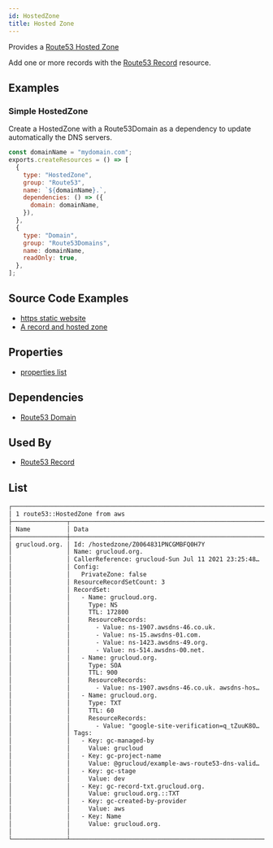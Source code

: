 ```yaml
---
id: HostedZone
title: Hosted Zone
---
```


Provides a [Route53 Hosted Zone](https://console.aws.amazon.com/route53/v2/home#Dashboard)

Add one or more records with the [Route53 Record](./Record.md) resource.

## Examples

### Simple HostedZone

Create a HostedZone with a Route53Domain as a dependency to update automatically the DNS servers.

```js
const domainName = "mydomain.com";
exports.createResources = () => [
  {
    type: "HostedZone",
    group: "Route53",
    name: `${domainName}.`,
    dependencies: () => ({
      domain: domainName,
    }),
  },
  {
    type: "Domain",
    group: "Route53Domains",
    name: domainName,
    readOnly: true,
  },
];
```

## Source Code Examples

- [https static website ](https://github.com/grucloud/grucloud/blob/main/examples/aws/website-https)
- [A record and hosted zone ](https://github.com/grucloud/grucloud/blob/main/examples/aws/Route53/dns-validation-record-txt)

## Properties

- [properties list](https://docs.aws.amazon.com/AWSJavaScriptSDK/latest/AWS/Route53.html#createHostedZone-property)

## Dependencies

- [Route53 Domain](../Route53Domains/Domain.md)

## Used By

- [Route53 Record](./Record.md)

## List

```txt
┌────────────────────────────────────────────────────────────────────────────┐
│ 1 route53::HostedZone from aws                                             │
├───────────────┬─────────────────────────────────────────────────────┬──────┤
│ Name          │ Data                                                │ Our  │
├───────────────┼─────────────────────────────────────────────────────┼──────┤
│ grucloud.org. │ Id: /hostedzone/Z0064831PNCGMBFQ0H7Y                │ Yes  │
│               │ Name: grucloud.org.                                 │      │
│               │ CallerReference: grucloud-Sun Jul 11 2021 23:25:48… │      │
│               │ Config:                                             │      │
│               │   PrivateZone: false                                │      │
│               │ ResourceRecordSetCount: 3                           │      │
│               │ RecordSet:                                          │      │
│               │   - Name: grucloud.org.                             │      │
│               │     Type: NS                                        │      │
│               │     TTL: 172800                                     │      │
│               │     ResourceRecords:                                │      │
│               │       - Value: ns-1907.awsdns-46.co.uk.             │      │
│               │       - Value: ns-15.awsdns-01.com.                 │      │
│               │       - Value: ns-1423.awsdns-49.org.               │      │
│               │       - Value: ns-514.awsdns-00.net.                │      │
│               │   - Name: grucloud.org.                             │      │
│               │     Type: SOA                                       │      │
│               │     TTL: 900                                        │      │
│               │     ResourceRecords:                                │      │
│               │       - Value: ns-1907.awsdns-46.co.uk. awsdns-hos… │      │
│               │   - Name: grucloud.org.                             │      │
│               │     Type: TXT                                       │      │
│               │     TTL: 60                                         │      │
│               │     ResourceRecords:                                │      │
│               │       - Value: "google-site-verification=q_tZuuK8O… │      │
│               │ Tags:                                               │      │
│               │   - Key: gc-managed-by                              │      │
│               │     Value: grucloud                                 │      │
│               │   - Key: gc-project-name                            │      │
│               │     Value: @grucloud/example-aws-route53-dns-valid… │      │
│               │   - Key: gc-stage                                   │      │
│               │     Value: dev                                      │      │
│               │   - Key: gc-record-txt.grucloud.org.                │      │
│               │     Value: grucloud.org.::TXT                       │      │
│               │   - Key: gc-created-by-provider                     │      │
│               │     Value: aws                                      │      │
│               │   - Key: Name                                       │      │
│               │     Value: grucloud.org.                            │      │
│               │                                                     │      │
└───────────────┴─────────────────────────────────────────────────────┴──────┘

```
